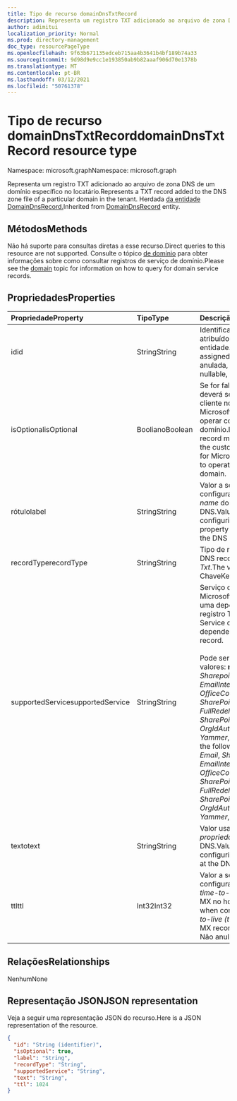```yaml
---
title: Tipo de recurso domainDnsTxtRecord
description: Representa um registro TXT adicionado ao arquivo de zona DNS de um domínio específico no locatário.
author: adimitui
localization_priority: Normal
ms.prod: directory-management
doc_type: resourcePageType
ms.openlocfilehash: 9f63b671135edceb715aa4b3641b4bf189b74a33
ms.sourcegitcommit: 9d98d9e9cc1e193850ab9b82aaaf906d70e1378b
ms.translationtype: MT
ms.contentlocale: pt-BR
ms.lasthandoff: 03/12/2021
ms.locfileid: "50761378"
---
```

# <a name="domaindnstxtrecord-resource-type"></a><span data-ttu-id="93b08-103">Tipo de recurso domainDnsTxtRecord</span><span class="sxs-lookup"><span data-stu-id="93b08-103">domainDnsTxtRecord resource type</span></span>

<span data-ttu-id="93b08-104">Namespace: microsoft.graph</span><span class="sxs-lookup"><span data-stu-id="93b08-104">Namespace: microsoft.graph</span></span>

<span data-ttu-id="93b08-105">Representa um registro TXT adicionado ao arquivo de zona DNS de um domínio específico no locatário.</span><span class="sxs-lookup"><span data-stu-id="93b08-105">Represents a TXT record added to the DNS zone file of a particular domain in the tenant.</span></span> <span data-ttu-id="93b08-106">Herdada [da entidade DomainDnsRecord.](domaindnsrecord.md)</span><span class="sxs-lookup"><span data-stu-id="93b08-106">Inherited from [DomainDnsRecord](domaindnsrecord.md) entity.</span></span>

## <a name="methods"></a><span data-ttu-id="93b08-107">Métodos</span><span class="sxs-lookup"><span data-stu-id="93b08-107">Methods</span></span>
<span data-ttu-id="93b08-108">Não há suporte para consultas diretas a esse recurso.</span><span class="sxs-lookup"><span data-stu-id="93b08-108">Direct queries to this resource are not supported.</span></span> <span data-ttu-id="93b08-109">Consulte o tópico [de domínio](domain.md) para obter informações sobre como consultar registros de serviço de domínio.</span><span class="sxs-lookup"><span data-stu-id="93b08-109">Please see the [domain](domain.md) topic for information on how to query for domain service records.</span></span>

## <a name="properties"></a><span data-ttu-id="93b08-110">Propriedades</span><span class="sxs-lookup"><span data-stu-id="93b08-110">Properties</span></span>
| <span data-ttu-id="93b08-111">Propriedade</span><span class="sxs-lookup"><span data-stu-id="93b08-111">Property</span></span>     | <span data-ttu-id="93b08-112">Tipo</span><span class="sxs-lookup"><span data-stu-id="93b08-112">Type</span></span>   |<span data-ttu-id="93b08-113">Descrição</span><span class="sxs-lookup"><span data-stu-id="93b08-113">Description</span></span>|
|:---------------|:--------|:----------|
|<span data-ttu-id="93b08-114">id</span><span class="sxs-lookup"><span data-stu-id="93b08-114">id</span></span>|<span data-ttu-id="93b08-115">String</span><span class="sxs-lookup"><span data-stu-id="93b08-115">String</span></span>| <span data-ttu-id="93b08-116">Identificador exclusivo atribuído a essa entidade.</span><span class="sxs-lookup"><span data-stu-id="93b08-116">Unique identifier assigned to this entity.</span></span> <span data-ttu-id="93b08-117">Não anulada, somente leitura.</span><span class="sxs-lookup"><span data-stu-id="93b08-117">Not nullable, Read-only.</span></span> |
|<span data-ttu-id="93b08-118">isOptional</span><span class="sxs-lookup"><span data-stu-id="93b08-118">isOptional</span></span>|<span data-ttu-id="93b08-119">Booliano</span><span class="sxs-lookup"><span data-stu-id="93b08-119">Boolean</span></span>| <span data-ttu-id="93b08-120">Se for false, o registro TXT deverá ser configurado pelo cliente no host DNS para Microsoft Online Services operar corretamente com o domínio.</span><span class="sxs-lookup"><span data-stu-id="93b08-120">If false, the TXT record must be configured by the customer at the DNS host for Microsoft Online Services to operate correctly with the domain.</span></span> |
|<span data-ttu-id="93b08-121">rótulo</span><span class="sxs-lookup"><span data-stu-id="93b08-121">label</span></span>|<span data-ttu-id="93b08-122">String</span><span class="sxs-lookup"><span data-stu-id="93b08-122">String</span></span>| <span data-ttu-id="93b08-123">Valor a ser usado ao configurar a propriedade *name* do registro TXT no host DNS.</span><span class="sxs-lookup"><span data-stu-id="93b08-123">Value to use when configuring the *name* property of the TXT record at the DNS host.</span></span>|
|<span data-ttu-id="93b08-124">recordType</span><span class="sxs-lookup"><span data-stu-id="93b08-124">recordType</span></span>|<span data-ttu-id="93b08-125">String</span><span class="sxs-lookup"><span data-stu-id="93b08-125">String</span></span>| <span data-ttu-id="93b08-126">Tipo de registro DNS.</span><span class="sxs-lookup"><span data-stu-id="93b08-126">Type of DNS record.</span></span> <span data-ttu-id="93b08-127">O valor é sempre *Txt*.</span><span class="sxs-lookup"><span data-stu-id="93b08-127">The value is always *Txt*.</span></span> <span data-ttu-id="93b08-128">Chave</span><span class="sxs-lookup"><span data-stu-id="93b08-128">Key</span></span> |
|<span data-ttu-id="93b08-129">supportedService</span><span class="sxs-lookup"><span data-stu-id="93b08-129">supportedService</span></span>|<span data-ttu-id="93b08-130">String</span><span class="sxs-lookup"><span data-stu-id="93b08-130">String</span></span>| <span data-ttu-id="93b08-131">Serviço ou recurso do Microsoft Online que tem uma dependência nesse registro TXT.</span><span class="sxs-lookup"><span data-stu-id="93b08-131">Microsoft Online Service or feature that has a dependency on this TXT record.</span></span></br></br><span data-ttu-id="93b08-132">Pode ser um dos seguintes valores: **null**, *Email*, *Sharepoint*, *EmailInternalRelayOnly*, *OfficeCommunicationsOnline*, *SharePointDefaultDomain*, *FullRedelegation*, *SharePointPublic*, *OrgIdAuthentication*, *Yammer*, *Intune*</span><span class="sxs-lookup"><span data-stu-id="93b08-132">Can be one of the following values: **null**, *Email*, *Sharepoint*, *EmailInternalRelayOnly*, *OfficeCommunicationsOnline*, *SharePointDefaultDomain*, *FullRedelegation*, *SharePointPublic*, *OrgIdAuthentication*, *Yammer*, *Intune*</span></span> |
|<span data-ttu-id="93b08-133">texto</span><span class="sxs-lookup"><span data-stu-id="93b08-133">text</span></span>|<span data-ttu-id="93b08-134">String</span><span class="sxs-lookup"><span data-stu-id="93b08-134">String</span></span>| <span data-ttu-id="93b08-135">Valor usado ao configurar a *propriedade de texto* no host DNS.</span><span class="sxs-lookup"><span data-stu-id="93b08-135">Value used when configuring the *text* property at the DNS host.</span></span> |
|<span data-ttu-id="93b08-136">ttl</span><span class="sxs-lookup"><span data-stu-id="93b08-136">ttl</span></span>|<span data-ttu-id="93b08-137">Int32</span><span class="sxs-lookup"><span data-stu-id="93b08-137">Int32</span></span>| <span data-ttu-id="93b08-138">Valor a ser usado ao configurar a *propriedade time-to-live (ttl)* do registro MX no host DNS.</span><span class="sxs-lookup"><span data-stu-id="93b08-138">Value to use when configuring the *time-to-live (ttl)* property of the MX record at the DNS host.</span></span> <span data-ttu-id="93b08-139">Não anulada</span><span class="sxs-lookup"><span data-stu-id="93b08-139">Not nullable</span></span> |

## <a name="relationships"></a><span data-ttu-id="93b08-140">Relações</span><span class="sxs-lookup"><span data-stu-id="93b08-140">Relationships</span></span>
<span data-ttu-id="93b08-141">Nenhum</span><span class="sxs-lookup"><span data-stu-id="93b08-141">None</span></span>


## <a name="json-representation"></a><span data-ttu-id="93b08-142">Representação JSON</span><span class="sxs-lookup"><span data-stu-id="93b08-142">JSON representation</span></span>
<span data-ttu-id="93b08-143">Veja a seguir uma representação JSON do recurso.</span><span class="sxs-lookup"><span data-stu-id="93b08-143">Here is a JSON representation of the resource.</span></span>

<!-- {
  "blockType": "resource",
  "baseType": "microsoft.graph.domainDnsRecord",
  "optionalProperties": [

  ],
  "@odata.type": "microsoft.graph.domainDnsTxtRecord"
}-->

```json
{
  "id": "String (identifier)",
  "isOptional": true,
  "label": "String",
  "recordType": "String",
  "supportedService": "String",
  "text": "String",
  "ttl": 1024
}

```

<!-- uuid: 8fcb5dbc-d5aa-4681-8e31-b001d5168d79
2015-10-25 14:57:30 UTC -->
<!-- {
  "type": "#page.annotation",
  "description": "domainDnsTxtRecord resource",
  "keywords": "",
  "section": "documentation",
  "tocPath": ""
}-->

